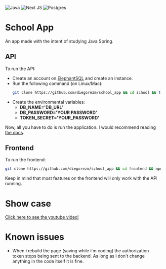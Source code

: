 ![Java](https://img.shields.io/badge/java-%23ED8B00.svg?style=for-the-badge&logo=openjdk&logoColor=white)
![Next JS](https://img.shields.io/badge/Next-black?style=for-the-badge&logo=next.js&logoColor=white)
![Postgres](https://img.shields.io/badge/postgres-%23316192.svg?style=for-the-badge&logo=postgresql&logoColor=white)

# School App
An app made with the intent of studying Java Spring.

## API
To run the API:
- Create an account on [ElephantSQL](https://www.elephantsql.com/) and create an instance.
- Run the following command (on Linux/Mac):
    ```bash
    git clone https://github.com/diegorezm/school_app && cd school && touch src/main/resources/env.properties
    ```
- Create the environmental variables:
  - **DB_NAME='DB_URL'**
  - **DB_PASSWORD='YOUR PASSWORD'**
  - **TOKEN_SECRET='YOUR_PASSWORD'**

Now, all you have to do is run the application. I would recommend reading [the docs](https://github.com/diegorezm/school_app/blob/main/school/README.md).

## Frontend

To run the frontend:

```bash
git clone https://github.com/diegorezm/school_app && cd frontend && npm i && npm run dev
```

Keep in mind that most features on the frontend will only work with the API running.

#   Show case 

[Click here to see the youtube video!](https://www.youtube.com/watch?v=5Qfbx32a8pQ)

# Known issues
 - When i rebuild the page (saving while i'm coding) the authorization token stops being sent to the backend. As long as i don't change anything in the code itself
 it is fine.
